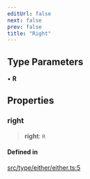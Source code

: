 ```yaml
---
editUrl: false
next: false
prev: false
title: "Right"
---
```


## Type Parameters

• **R**

## Properties

### right

> **right**: `R`

#### Defined in

[src/type/either/either.ts:5](https://github.com/skyleague/axioms/blob/75fb1c5c977f1940e84e5cdcef2be336d1fd81da/src/type/either/either.ts#L5)
